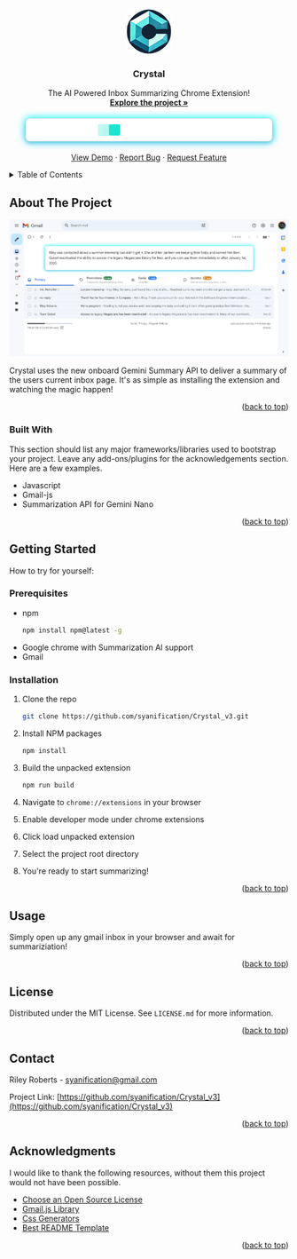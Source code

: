 <!-- Improved compatibility of back to top link: See: https://github.com/othneildrew/Best-README-Template/pull/73 -->
<a id="readme-top"></a>
<!--
*** Thanks for checking out the Best-README-Template. If you have a suggestion
*** that would make this better, please fork the repo and create a pull request
*** or simply open an issue with the tag "enhancement".
*** Don't forget to give the project a star!
*** Thanks again! Now go create something AMAZING! :D
-->

<!-- PROJECT LOGO -->
<br />
<div align="center">
  <a href="https://github.com/othneildrew/Best-README-Template">
    <img src="images/icon128.png" width="80" height="80">
  </a>

  <h3 align="center">Crystal</h3>

  <p align="center">
    The AI Powered Inbox Summarizing Chrome Extension!
    <br />
    <a href="https://github.com/syanification/Crystal_v3"><strong>Explore the project »</strong></a>
    <br />
    
<div>
    <style>
        .spinner-container {
        display: flex; /* Ensure the spinner container uses flexbox */
        justify-content: center; /* Center horizontally */
        align-items: center; /* Center vertically */
        width: 100%;
        height: 100%; /* Take the full height of the box */
        position: relative;
        }
    </style>
    <div id="summary" class="box">
    <div class="spinner-container">
       <div id="l4"></div>
    </div>
    </div>
</div>
    <a href="https://www.youtube.com/watch?v=jwB-AQFcZHs">View Demo</a>
    ·
    <a href="https://github.com/syanification/Crystal_v3/issues/new?labels=bug&template=bug-report---.md">Report Bug</a>
    ·
    <a href="https://github.com/syanification/Crystal_v3/issues/new?labels=enhancement&template=feature-request---.md">Request Feature</a>
  </p>
</div>



<!-- TABLE OF CONTENTS -->
<details>
  <summary>Table of Contents</summary>
  <ol>
    <li>
      <a href="#about-the-project">About The Project</a>
      <ul>
        <li><a href="#built-with">Built With</a></li>
      </ul>
    </li>
    <li>
      <a href="#getting-started">Getting Started</a>
      <ul>
        <li><a href="#prerequisites">Prerequisites</a></li>
        <li><a href="#installation">Installation</a></li>
      </ul>
    </li>
    <li><a href="#usage">Usage</a></li>
    <li><a href="#license">License</a></li>
    <li><a href="#contact">Contact</a></li>
    <li><a href="#acknowledgments">Acknowledgments</a></li>
  </ol>
</details>


<!-- ABOUT THE PROJECT -->
## About The Project

[![Preview Screen Shot][product-screenshot]](https://github.com/syanification/Crystal_v3)

Crystal uses the new onboard Gemini Summary API to deliver a summary of the users current inbox page. It's as simple as installing the extension and watching the magic happen!

<p align="right">(<a href="#readme-top">back to top</a>)</p>



### Built With

This section should list any major frameworks/libraries used to bootstrap your project. Leave any add-ons/plugins for the acknowledgements section. Here are a few examples.

* Javascript
* Gmail-js
* Summarization API for Gemini Nano

<p align="right">(<a href="#readme-top">back to top</a>)</p>



<!-- GETTING STARTED -->
## Getting Started

How to try for yourself:

### Prerequisites

* npm
  ```sh
  npm install npm@latest -g
  ```
* Google chrome with Summarization AI support
* Gmail

### Installation
1. Clone the repo
   ```sh
   git clone https://github.com/syanification/Crystal_v3.git
   ```
2. Install NPM packages
   ```sh
   npm install
   ```
3. Build the unpacked extension
   ```js
   npm run build
   ```
4. Navigate to `chrome://extensions` in your browser
    
5. Enable developer mode under chrome extensions
6. Click load unpacked extension
7. Select the project root directory
8. You're ready to start summarizing!

<p align="right">(<a href="#readme-top">back to top</a>)</p>



<!-- USAGE EXAMPLES -->
## Usage

Simply open up any gmail inbox in your browser and await for summariziation!



<p align="right">(<a href="#readme-top">back to top</a>)</p>



<!-- LICENSE -->
## License

Distributed under the MIT License. See `LICENSE.md` for more information.

<p align="right">(<a href="#readme-top">back to top</a>)</p>



<!-- CONTACT -->
## Contact

Riley Roberts - syanification@gmail.com

Project Link: [https://github.com/syanification/Crystal_v3](https://github.com/syanification/Crystal_v3)

<p align="right">(<a href="#readme-top">back to top</a>)</p>



<!-- ACKNOWLEDGMENTS -->
## Acknowledgments

I would like to thank the following resources, without them this project would not have been possible.

* [Choose an Open Source License](https://choosealicense.com)
* [Gmail.js Library](https://github.com/KartikTalwar/gmail.js/)
* [Css Generators](https://css-generators.com/)
* [Best README Template](https://github.com/othneildrew/Best-README-Template)

<p align="right">(<a href="#readme-top">back to top</a>)</p>



<!-- MARKDOWN LINKS & IMAGES -->
<!-- https://www.markdownguide.org/basic-syntax/#reference-style-links -->
[product-screenshot]: images/preview.png

<style>
  .spinner {
    margin: 0; /* Remove default margin */
    display: flex;
    /* justify-content: center; */
    /* align-items: center; */
    height: 100vh; /* Full viewport height */
    background: #f0f0f0; /* Light background for contrast */
  }

  #l4 {
    position: absolute; /* Use absolute positioning for precise control */
    width: 20px; /* Fixed width */
    height: 20px; /* Fixed height */
    background: #1EE5CF; /* Main color */
    border-radius: 15%; /* Slightly round the corners */
    box-shadow: 0px 0px 60px 15px #1EE5CF; /* Glowing trail */
    transform: translateX(-80px); /* Start position */
    clip-path: inset(0); /* Ensure full visibility at start */
    animation:
      l4-1 1s ease-in-out infinite alternate,
      l4-2 2s ease-in-out infinite;
  }

  @keyframes l4-1 {
    100% {
      transform: translateX(80px); /* Move horizontally */
    }
  }

  @keyframes l4-2 {
    33% {
      clip-path: inset(0 0 0 -100px); /* Adjust clipping */
    }
    50% {
      clip-path: inset(0 0 0 0); /* Full visibility */
    }
    83% {
      clip-path: inset(0 -100px 0 0); /* Adjust clipping */
    }
  }
  .box {
            display: flex; /* Use flexbox for alignment */
            justify-content: center; /* Center horizontally */
            align-items: center; /* Center vertically */
            position: relative;
            transform-style: preserve-3d;
            border-radius: 8px;
            margin: 20px auto; /* Center the div with some space around */
            padding: 20px; /* Add space inside the div */
            width: 80%; /* Adjust the width to leave room on the sides */
            // font-family: Arial, sans-serif; /* Set an easy-to-read font */
            font-size: 16px; /* Make the text legible */
            line-height: 1.6; /* Improve readability with line spacing */
            // color: #333; /* Set a neutral text color */
            background-color: #ffffff; /* Add a light background for contrast */
            border: 1px solid #ddd; /* Subtle border to define the div */
            border-radius: 8px; /* Soften the edges */
            box-shadow: 0 4px 6px rgba(0, 0, 0, 0.1); /* Add a slight shadow for depth */
          }

          .box::before {
            content: "";
            position: absolute; 
            inset: -2px;
            background: linear-gradient(
              180deg , 
              #00FFFF, /* Bright cyan at the top */
              #00E5FF, 
              #00CCFF
              /* Dark cyan at the bottom */
            );
            filter: blur(7px);
            transform: translate3d(0px,0px,-1px);
            border-radius: inherit;
            pointer-events: none;
          }
</style>

<!-- <div id="l4"></div> -->